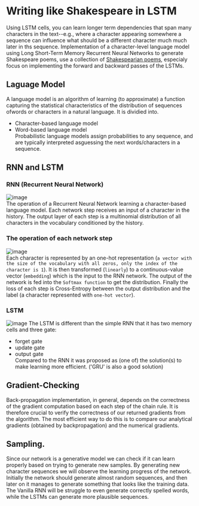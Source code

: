 Writing like Shakespeare in LSTM
=====================
Using LSTM cells, you can learn longer term dependencies that span many characters in the text--e.g., where a character appearing somewhere a sequence can influence what should be a different character much much later in ths sequence. Implementation of a character-level language model using Long Short-Term Memory Recurrent Neural Networks to generate Shakespeare poems, use a collection of [Shakespearian poems](/data/shakespeare.txt), especialy focus on implementing the forward and backward passes of the LSTMs.

## Laguage Model
A language model is an algorithm of learning (to approximate) a function capturing the statistical characteristics of the distribution of sequences ofwords or characters in a natural language. It is dividied into.
* Character-based language model
* Word-based language model
<br>Probabilistic language models assign probabilities to any sequence, and are typically interpreted asguessing the next words/characters in a sequence. 

## RNN and LSTM

### RNN (Recurrent Neural Network)
![image](https://github.com/Junliang-liu-kit/Writing-like-Shakespeare-in-LSTM/raw/master/image/RNN1.jpg)
<br>The operation of a Recurrent Neural Network learning a character-based language model. Each network step receives an input of a character in the history. The output layer of each step is a multinomial distribution of all characters in the vocabulary conditioned by the history.

### The operation of each network step
![image](/image/RNN.jpg)
<br>Each character is represented by an one-hot representation (`a vector with the size of the vocabulary with all zeros, only the index of the character is 1`). It is then transformed (`linearly`) to a continuous-value vector (`embedding`) which is the input to the RNN network. The output of the network is fed into the `Softmax function` to get the distribution. Finally the loss of each step is Cross-Entropy between the output distribution and the label (a character represented with `one-hot vector`).

### LSTM
![image](/image/LSTM.jpg)
The LSTM is different than the simple RNN that it has two memory cells and three gate:
* forget gate
* update gate
* output gate
<br>Compared to the RNN it was proposed as (one of) the solution(s) to make learning more efficient. ('GRU' is also a good solution)

## Gradient-Checking
Back-propagation implementation, in general, depends on the correctness of the gradient computation based on each step of the chain rule. It is therefore crucial
to verify the correctness of our returned gradients from the algorithm. The most efficient way to do this is to compare our analytical gradients (obtained by backpropagation) and the numerical gradients.

## Sampling. 
Since our network is a generative model we can check if it can learn properly based on trying to generate new samples. By generating new character sequences we will observe the learning progress of the network. Initially the network should generate almost random sequences, and then later on it manages to generate something that looks like the training data. The Vanilla RNN will be struggle to even generate correctly spelled words, while the LSTMs can generate more plausible
sequences.
